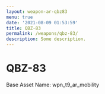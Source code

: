```yaml
---
layout: weapon-ar-qbz83
menu: true
date: '2021-08-09 01:53:59'
title: QBZ-83
permalink: /weapons/qbz-83/
description: Some description.
---
```


# QBZ-83

Base Asset Name: wpn_t9_ar_mobility